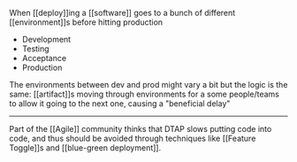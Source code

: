 When [[deploy]]ing a [[software]] goes to a bunch of different [[environment]]s before hitting production

- Development
- Testing
- Acceptance
- Production

The environments between dev and prod might vary a bit but the logic is the same: [[artifact]]s moving through environments for a some people/teams to allow it going to the next one, causing a "beneficial delay" 

---

Part of the [[Agile]] community thinks that DTAP slows putting code into code, and thus should be avoided through techniques like [[Feature Toggle]]s and [[blue-green deployment]].